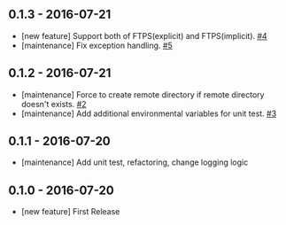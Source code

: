 ## 0.1.3 - 2016-07-21

* [new feature] Support both of FTPS(explicit) and FTPS(implicit). [#4](https://github.com/sakama/embulk-output-ftp/pull/4)
* [maintenance] Fix exception handling. [#5](https://github.com/sakama/embulk-output-ftp/pull/5)

## 0.1.2 - 2016-07-21

* [maintenance] Force to create remote directory if remote directory doesn't exists. [#2](https://github.com/sakama/embulk-output-ftp/pull/2)
* [maintenance] Add additional environmental variables for unit test. [#3](https://github.com/sakama/embulk-output-ftp/pull/3)

## 0.1.1 - 2016-07-20

* [maintenance] Add unit test, refactoring, change logging logic

## 0.1.0 - 2016-07-20

* [new feature] First Release
